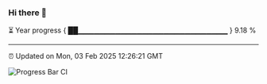 ### Hi there 👋

⏳ Year progress { ██▁▁▁▁▁▁▁▁▁▁▁▁▁▁▁▁▁▁▁▁▁▁▁▁▁▁▁▁ } 9.18 %

---

⏰ Updated on Mon, 03 Feb 2025 12:26:21 GMT

![Progress Bar CI](https://github.com/liununu/liununu/workflows/Progress%20Bar%20CI/badge.svg)
